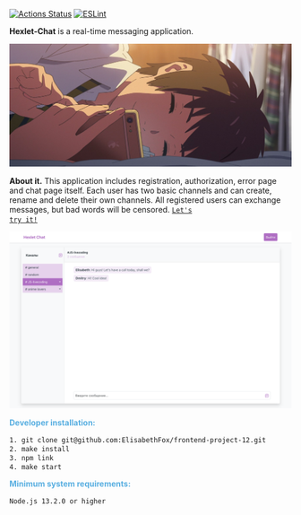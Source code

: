 [![Actions Status](https://github.com/ElisabethFox/frontend-project-12/workflows/hexlet-check/badge.svg)](https://github.com/ElisabethFox/frontend-project-12/actions)
[![ESLint](https://github.com/ElisabethFox/frontend-project-12/actions/workflows/eslint.yml/badge.svg)](https://github.com/ElisabethFox/frontend-project-12/actions/workflows/eslint.yml)

**Hexlet-Chat** is a real-time messaging application.

![RSS-img](./img/banner.jpg)

**About it.** This application includes registration, authorization, error page and chat page itself. Each user has two basic channels and can create, rename and delete their own channels. All registered users can exchange messages, but bad words will be censored.
<code>[Let's try it!](https://frontend-project-12-production-02f1.up.railway.app/)</code> 

![RSS-img](./img/demo.png)

<span style="color:#59afe1"> **Developer installation:**</span>
```
1. git clone git@github.com:ElisabethFox/frontend-project-12.git
2. make install
3. npm link
4. make start
```

<span style="color:#59afe1"> **Minimum system requirements:**</span>
```
Node.js 13.2.0 or higher
```